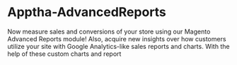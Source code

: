 # Apptha-AdvancedReports
Now measure sales and conversions of your store using our Magento Advanced Reports module! Also, acquire new insights over how customers utilize your site with Google Analytics-like sales reports and charts. With the help of these custom charts and report
